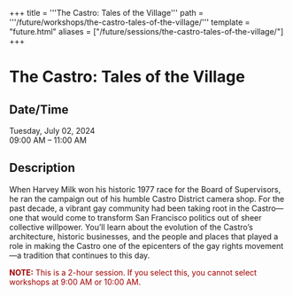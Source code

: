 +++
title = '''The Castro: Tales of the Village'''
path = '''/future/workshops/the-castro-tales-of-the-village/'''
template = "future.html"
aliases = ["/future/sessions/the-castro-tales-of-the-village/"]
+++

<h1>The Castro: Tales of the Village</h1>

<h2>Date/Time</h2>
<p>Tuesday, July 02, 2024<br>
09:00 AM – 11:00 AM</p>
<h2>Description</h2>

<div class="ag87-crtemvc-hsbk"><div class="css-vsf5of"><p class="carina-rte-public-DraftStyleDefault-block">When Harvey Milk won his historic 1977 race for the Board of Supervisors, he ran the campaign out of his humble Castro District camera shop. For the past decade, a vibrant gay community had been taking root in the Castro—one that would come to transform San Francisco politics out of sheer collective willpower. You’ll learn about the evolution of the Castro’s architecture, historic businesses, and the people and places that played a role in making the Castro one of the epicenters of the gay rights movement—a tradition that continues to this day.</p><p class="carina-rte-public-DraftStyleDefault-block"><span style="color: rgb(160,0,0);"><span style="font-weight: bold;">NOTE:</span> This is a 2-hour session. If you select this, you cannot select workshops at 9:00 AM or 10:00 AM.</span></p></div></div>


